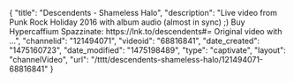 {
    "title": "Descendents -  Shameless Halo",
    "description": "Live video from Punk Rock Holiday 2016 with album audio (almost in sync) ;) Buy Hypercaffium Spazzinate: https:\/\/lnk.to\/descendents#_=_ Original video with ...",
    "channelid": "121494071",
    "videoid": "68816841",
    "date_created": "1475160723",
    "date_modified": "1475198489",
    "type": "captivate",
    "layout": "channelVideo",
    "url": "\/tttt\/descendents-shameless-halo\/121494071-68816841"
}
